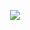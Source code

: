
<!--
**Zlatex/Zlatex** is a ✨ _special_ ✨ repository because its `README.md` (this file) appears on your GitHub profile.

Here are some ideas to get you started:

- 🔭 I’m currently working on ...
- 🌱 I’m currently learning ...
- 👯 I’m looking to collaborate on ...
- 🤔 I’m looking for help with ...
- 💬 Ask me about ...
- 📫 How to reach me: ...
- 😄 Pronouns: ...
- ⚡ Fun fact: ...
-->
<p align="center" >  
  <a href="https://github.com/zlatex/github-readme-stats"> 
<img  src="https://github-readme-stats.vercel.app/api?username=Zlatex&&show_icons=true"/>
  </a>
  </p>
